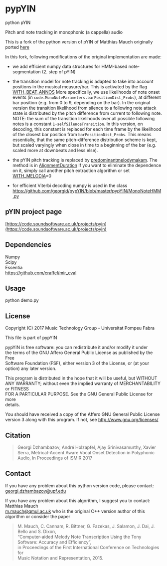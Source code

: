 # pypYIN
python pYIN

Pitch and note tracking in monophonic (a cappella) audio  

This is a fork of the python version of pYIN of Matthias Mauch originally ported [here](https://github.com/ronggong/pypYIN)


In this fork, following modifications of the original implementation are made: 

- we add efficient numpy data structures for HMM-based note-segmentation (2. step of pYIN)   

- the transition model for note tracking is adapted to take into account positions in the musical measure/bar.  This is activated by the flag [WITH_BEAT_ANNOS](https://github.com/georgid/pypYIN/blob/master/pypYIN/MonoNoteParameters.py#L55)
More specifically, we use likelihoods of note onset events (in `code.MonoNoteParameters.barPositionDist_Probs`), at different bar position (e.g. from 0 to 9, depending on the bar). In the original version the transition likelihood from silence to a following note attack state is distributed by the pitch difference from current to following note. NOTE: the sum of the transition likelihoods over all possible following notes is a constant `1-selfSilenceTransition`. In this version, on decoding, this constant is replaced for each time frame by the likelihood of the closest bar position from `barPositionDist_Probs`. This means essentially, that the same pitch-difference distribution scheme is kept, but scaled varyingly when close in time to a beginning of the bar (e.g. scaled more at downbeats and less else).  

- the pYIN pitch tracking is replaced by [predominantmelodymakam](https://github.com/sertansenturk/predominantmelodymakam). The method is in [AlignmentDuration](https://github.com/georgid/AlignmentDuration/blob/5c5ba9064948f36c3349ca2f42156f8a63b1c990/src/align/FeatureExtractor.py#L132)
If you want to eliminate the dependence on it, simply call another pitch extraction algorithm or set [WITH_MELODIA](https://github.com/georgid/pypYIN/blob/master/demo.py#L48)=0  

- for efficient Viterbi decoding numpy is used in the class https://github.com/georgid/pypYIN/blob/master/pypYIN/MonoNoteHMM.py

## pYIN project page
[https://code.soundsoftware.ac.uk/projects/pyin](https://code.soundsoftware.ac.uk/projects/pyin)

## Dependencies
Numpy  
Scipy  
Essentia  
https://github.com/craffel/mir_eval 

## Usage
python demo.py <data directory>  <recording musicbrainz id> <using beats>

## License
 Copyright (C) 2017  Music Technology Group - Universitat Pompeu Fabra  
 
 This file is part of pypYIN  
 
 pypYIN is free software: you can redistribute it and/or modify it under  
 the terms of the GNU Affero General Public License as published by the Free  
 Software Foundation (FSF), either version 3 of the License, or (at your  
 option) any later version.  
 
 This program is distributed in the hope that it will be useful, but WITHOUT  
 ANY WARRANTY; without even the implied warranty of MERCHANTABILITY or FITNESS  
 FOR A PARTICULAR PURPOSE.  See the GNU General Public License for more  
 details.  
 
 You should have received a copy of the Affero GNU General Public License  
 version 3 along with this program.  If not, see http://www.gnu.org/licenses/  

## Citation

> Georgi Dzhambazov, André Holzapfel, Ajay Srinivasamurthy, Xavier Serra, 
> Metrical-Accent Aware Vocal Onset Detection in Polyphonic Audio, In Proceedings of ISMIR 2017


## Contact
 If you have any problem about this python version code, please contact:
 georgi.dzhambazov@upf.edu  
 
 If you have any problem about this algorithm, I suggest you to contact: Matthias Mauch  
 m.mauch@qmul.ac.uk who is the original C++ version author of this algorithm or consider the paper 
 > M. Mauch, C. Cannam, R. Bittner, G. Fazekas, J. Salamon, J. Dai, J. Bello and S. Dixon,  
 > “Computer-aided Melody Note Transcription Using the Tony Software: Accuracy and Efficiency”,  
 > in Proceedings of the First International Conference on Technologies for  
 > Music Notation and Representation, 2015.  

